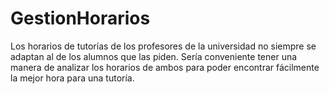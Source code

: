 # GestionHorarios
Los horarios de tutorías de los profesores de la universidad no siempre se adaptan al de los alumnos que las piden. Sería conveniente tener una manera de analizar los horarios de ambos para poder encontrar fácilmente la mejor hora para una tutoría.

